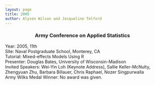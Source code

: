 ```yaml
---
layout: page
title: 2005
author: Alyson Wilson and Jacqueline Telford
---
```

<div align="center"><h3>Army Conference on Applied Statistics</h3></div>

<p>Year: 2005, 11th<br>
Site: Naval Postgraduate School, Monterey, CA<br>
Tutorial: Mixed-effects Models Using R<br>
Presenter: Douglas Bates, University of Wisconsin-Madison<br>
Invited Speakers: Wei-Yin Loh (Keynote Address), Sallie Keller-McNulty,
Zhengyuan Zhu, Barbara Billauer, Chris Raphael, Nozer Singpurwalla<br>
Army Wilks Medal Winner: No award was given.</p>
